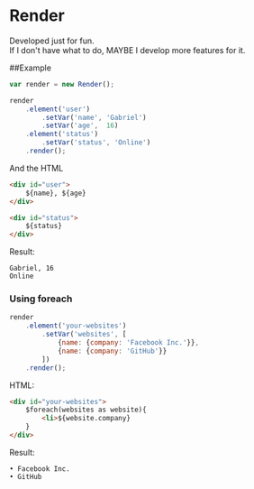 Render
======
Developed just for fun.<br />
If I don't have what to do, MAYBE I develop more features for it.

##Example
```js
var render = new Render();

render
    .element('user')
        .setVar('name', 'Gabriel')
        .setVar('age',  16)
    .element('status')
        .setVar('status', 'Online')
    .render();
```

And the HTML
```html
<div id="user">
    ${name}, ${age}
</div>

<div id="status">
    ${status}
</div>
```

Result:
```
Gabriel, 16
Online
```

### Using foreach
```js
render
    .element('your-websites')
        .setVar('websites', [
            {name: {company: 'Facebook Inc.'}},
            {name: {company: 'GitHub'}}
        ])
    .render();
```
HTML:
```html
<div id="your-websites">
    $foreach(websites as website){
        <li>${website.company}
    }
</div>
```
Result:
```
• Facebook Inc.
• GitHub
```